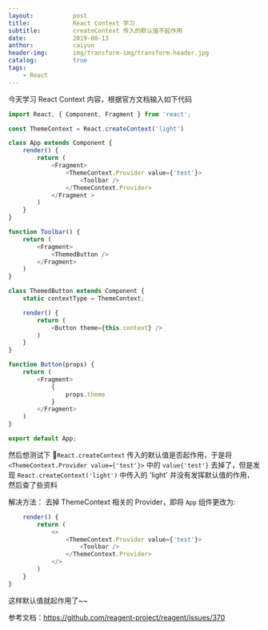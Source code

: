 ```yaml
---
layout:           post
title:            React Context 学习
subtitle:         createContext 传入的默认值不起作用
date:             2019-08-13
anthor:           caiyun
header-img:       img/transform-img/transform-header.jpg	 
catalog:          true
tags:
    - React
---
```


今天学习 React Context 内容，根据官方文档输入如下代码

```javascript
import React, { Component, Fragment } from 'react';

const ThemeContext = React.createContext('light')

class App extends Component {
    render() {
        return (
            <Fragment>
                <ThemeContext.Provider value={'test'}>
                    <Toolbar />
                </ThemeContext.Provider>
            </Fragment >
        )
    }
}

function Toolbar() {
    return (
        <Fragment>
            <ThemedButton />
        </Fragment>
    )
}

class ThemedButton extends Component {
    static contextType = ThemeContext;

    render() {
        return (
            <Button theme={this.context} />
        )
    }
}

function Button(props) {
    return (
        <Fragment>
            {
                props.theme
            }
        </Fragment>
    )
}

export default App;
```

然后想测试下 `React.createContext` 传入的默认值是否起作用，于是将 `<ThemeContext.Provider value={'test'}>` 中的 `value{'test'}` 去掉了，但是发现 `React.createContext('light')` 中传入的 'light' 并没有发挥默认值的作用，然后查了些资料

解决方法：
去掉 ThemeContext 相关的 Provider，即将 `App` 组件更改为:

```javascript
    render() {
        return (
            <>
                <ThemeContext.Provider value={'test'}>
                    <Toolbar />
                </ThemeContext.Provider>
            </>
        )
    }
}
```

这样默认值就起作用了~~

参考文档：https://github.com/reagent-project/reagent/issues/370